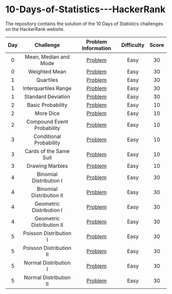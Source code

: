 # 10-Days-of-Statistics---HackerRank
The repository contains the solution of the 10 Days of Statistics challenges on the HackerRank website.

| Day |                Challenge              |                                 Problem Information                                  |    Difficulty  |  Score  |
|:---:|:-------------------------------------:|:------------------------------------------------------------------------------------:|:--------------:|:-------:|
|  0  |          Mean, Median and Mode        |  [Problem](https://www.hackerrank.com/challenges/s10-basic-statistics/problem)       |      Easy      |    30   |
|  0  |              Weighted Mean            |  [Problem](https://www.hackerrank.com/challenges/s10-weighted-mean/problem)          |      Easy      |    30   |
|  1  |                Quartiles              |  [Problem](https://www.hackerrank.com/challenges/s10-quartiles/problem)              |      Easy      |    30   |
|  1  |             Interquartiles Range      |  [Problem](https://www.hackerrank.com/challenges/s10-interquartile-range/problem)    |      Easy      |    30   |
|  1  |            Standard Deviation         |  [Problem](https://www.hackerrank.com/challenges/s10-standard-deviation/problem)     |      Easy      |    30   |
|  2  |            Basic Probability          |  [Problem](https://www.hackerrank.com/challenges/s10-mcq-1/problem)                  |      Easy      |    10   |
|  2  |               More Dice               |  [Problem](https://www.hackerrank.com/challenges/s10-mcq-2/problem)                  |      Easy      |    10   |
|  2  |       Compound Event Probability      |  [Problem](https://www.hackerrank.com/challenges/s10-mcq-3/problem)                  |      Easy      |    10   |
|  3  |          Conditional Probability      |  [Problem](https://www.hackerrank.com/challenges/s10-mcq-4/problem)                  |      Easy      |    10   |
|  3  |         Cards of the Same Suit        |  [Problem](https://www.hackerrank.com/challenges/s10-mcq-5/problem)                  |      Easy      |    10   |
|  3  |            Drawing Marbles            |  [Problem](https://www.hackerrank.com/challenges/s10-mcq-6/problem)                  |      Easy      |    10   |
|  4  |        Binomial Distribution I        | [Problem](https://www.hackerrank.com/challenges/s10-binomial-distribution-1/problem) |      Easy      |    30   |
|  4  |        Binomial Distribution II       | [Problem](https://www.hackerrank.com/challenges/s10-binomial-distribution-2/problem) |      Easy      |    30   |
|  4  |         Geometric Distribution I      | [Problem](https://www.hackerrank.com/challenges/s10-geometric-distribution-1/problem)|      Easy      |    30   |
|  4  |       Geometric Distribution II       | [Problem](https://www.hackerrank.com/challenges/s10-geometric-distribution-2/problem)|      Easy      |    30   |
|  5  |        Poisson Distribution I         | [Problem](https://www.hackerrank.com/challenges/s10-poisson-distribution-1/problem)  |      Easy      |    30   |
|  5  |        Poisson Distribution II        | [Problem](https://www.hackerrank.com/challenges/s10-poisson-distribution-2/problem)  |      Easy      |    30   |
|  5  |         Normal Distribution I         | [Problem](https://www.hackerrank.com/challenges/s10-normal-distribution-1/problem)   |      Easy      |    30   |
|  5  |         Normal Distribution II        | [Problem](https://www.hackerrank.com/challenges/s10-normal-distribution-2/problem)   |      Easy      |    30   |
